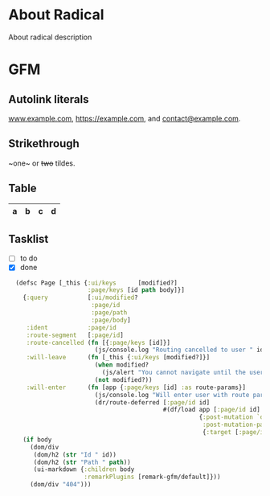 # About Radical

About radical description

# GFM

## Autolink literals

www.example.com, https://example.com, and contact@example.com.

## Strikethrough

~one~ or ~~two~~ tildes.

## Table

| a | b  |  c |  d  |
| - | :- | -: | :-: |

## Tasklist

* [ ] to do
* [x] done

```clojure
  (defsc Page [_this {:ui/keys      [modified?]
                      :page/keys [id path body]}]
    {:query           [:ui/modified?
                       :page/id
                       :page/path
                       :page/body]
     :ident           :page/id
     :route-segment   [:page/id]
     :route-cancelled (fn [{:page/keys [id]}]
                        (js/console.log "Routing cancelled to user " id))
     :will-leave      (fn [_this {:ui/keys [modified?]}]
                        (when modified?
                          (js/alert "You cannot navigate until the user is not modified!"))
                        (not modified?))
     :will-enter      (fn [app {:page/keys [id] :as route-params}]
                        (js/console.log "Will enter user with route params " route-params)
                        (dr/route-deferred [:page/id id]
                                           #(df/load app [:page/id id] Page
                                                     {:post-mutation `dr/target-ready
                                                      :post-mutation-params
                                                      {:target [:page/id id]}})))}
    (if body
      (dom/div
       (dom/h2 (str "Id " id))
       (dom/h2 (str "Path " path))
       (ui-markdown {:children body
                     :remarkPlugins [remark-gfm/default]}))
      (dom/div "404")))
```
